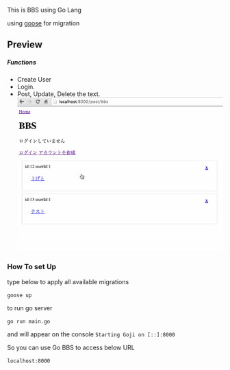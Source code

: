 This is BBS using Go Lang

using [goose](https://bitbucket.org/liamstask/goose) for migration




## Preview

##### Functions
- Create User
- Login.
- Post, Update, Delete the text.
![Preview](images/gobbs.gif "Preview")



### How To set Up 

type below to apply all available migrations

```
goose up
```

to run go server

```
go run main.go
```

and will appear on the console `Starting Goji on [::]:8000`

So you can use Go BBS to access below URL

```
localhost:8000
```





